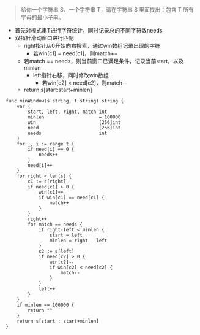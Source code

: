 >给你一个字符串 S、一个字符串 T，请在字符串 S 里面找出：包含 T 所有字母的最小子串。
- 首先对模式串T进行字符统计，同时记录总的不同字符数needs
- 双指针滑动窗口进行匹配
  - right指针从0开始向右搜索，通过win数组记录出现的字符
    - 若win[c1] = need[c1]，则match++
  - 若match == needs，则当前窗口已满足条件，记录当前start，以及minlen
    - left指针右移，同时修改win数组
      - 若win[c2] < need[c2]，则match--
  -  return s[start:start+minlen]
```golang
func minWindow(s string, t string) string {
	var (
		start, left, right, match int
		minlen                    = 100000
		win                       [256]int
		need                      [256]int
		needs                     int
	)
	for _, i := range t {
		if need[i] == 0 {
			needs++
		}
		need[i]++
	}
	for right < len(s) {
		c1 := s[right]
		if need[c1] > 0 {
			win[c1]++
			if win[c1] == need[c1] {
				match++
			}
		}
		right++
		for match == needs {
			if right-left < minlen {
				start = left
				minlen = right - left
			}
			c2 := s[left]
			if need[c2] > 0 {
				win[c2]--
				if win[c2] < need[c2] {
					match--
				}
			}
			left++
		}
	}
	if minlen == 100000 {
		return ""
	}
	return s[start : start+minlen]
}
```